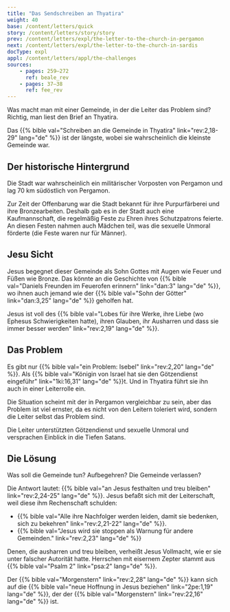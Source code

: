 ```yaml
---
title: "Das Sendschreiben an Thyatira"
weight: 40
base: /content/letters/quick
story: /content/letters/story/story
prev: /content/letters/expl/the-letter-to-the-church-in-pergamon
next: /content/letters/expl/the-letter-to-the-church-in-sardis
docType: expl
appl: /content/letters/appl/the-challenges
sources: 
    - pages: 259–272
      ref: beale_rev
    - pages: 37–38
      ref: fee_rev
---
```


Was macht man mit einer Gemeinde, in der die Leiter das Problem sind? Richtig, man liest den Brief an Thyatira.

Das {{% bible val="Schreiben an die Gemeinde in Thyatira" link="rev:2,18-29" lang="de" %}} ist der längste, wobei sie wahrscheinlich die kleinste Gemeinde war.

## Der historische Hintergrund

<a name="aa89"></a>
Die Stadt war wahrscheinlich ein militärischer Vorposten von Pergamon und lag 70 km südöstlich von Pergamon.

Zur Zeit der Offenbarung war die Stadt bekannt für ihre Purpurfärberei und ihre Bronzearbeiten. Deshalb gab es in der Stadt auch eine Kaufmannschaft, die regelmäßig Feste zu Ehren ihres Schutzpatrons feierte. An diesen Festen nahmen auch Mädchen teil, was die sexuelle Unmoral förderte (die Feste waren nur für Männer).

## Jesu Sicht

<a name="f2ed"></a>
Jesus begegnet dieser Gemeinde als Sohn Gottes mit Augen wie Feuer und Füßen wie Bronze. Das könnte an die Geschichte von {{% bible val="Daniels Freunden im Feuerofen erinnern" link="dan:3" lang="de" %}}, wo ihnen auch jemand wie der {{% bible val="Sohn der Götter" link="dan:3,25" lang="de" %}} geholfen hat.

Jesus ist voll des {{% bible val="Lobes für ihre Werke, ihre Liebe (wo Ephesus Schwierigkeiten hatte), ihren Glauben, ihr Ausharren und dass sie immer besser werden" link="rev:2,19" lang="de" %}}.

## Das Problem

<a name="2981"></a>
Es gibt nur {{% bible val="ein Problem: Isebel" link="rev:2,20" lang="de" %}}. Als {{% bible val="Königin von Israel hat sie den Götzendienst eingeführ" link="1ki:16,31" lang="de" %}}t. Und in Thyatira führt sie ihn auch in einer Leiterrolle ein.

Die Situation scheint mit der in Pergamon vergleichbar zu sein, aber das Problem ist viel ernster, da es nicht von den Leitern toleriert wird, sondern die Leiter selbst das Problem sind.

Die Leiter unterstützten Götzendienst und sexuelle Unmoral und versprachen Einblick in die Tiefen Satans.

## Die Lösung

<a name="5b20"></a>
Was soll die Gemeinde tun? Aufbegehren? Die Gemeinde verlassen?

Die Antwort lautet: {{% bible val="an Jesus festhalten und treu bleiben" link="rev:2,24-25" lang="de" %}}. Jesus befaßt sich mit der Leiterschaft, weil diese ihm Rechenschaft schulden:

- {{% bible val="Alle ihre Nachfolger werden leiden, damit sie bedenken, sich zu bekehren" link="rev:2,21-22" lang="de" %}}.
- {{% bible val="Jesus wird sie stoppen als Warnung für andere Gemeinden." link="rev:2,23" lang="de" %}}

Denen, die ausharren und treu bleiben, verheißt Jesus Vollmacht, wie er sie unter falscher Autorität hatte. Herrschen mit eisernem Zepter stammt aus {{% bible val="Psalm 2" link="psa:2" lang="de" %}}.

Der {{% bible val="Morgenstern" link="rev:2,28" lang="de" %}} kann sich auf die {{% bible val="neue Hoffnung in Jesus beziehen" link="2pe:1,19" lang="de" %}}, der der {{% bible val="Morgenstern" link="rev:22,16" lang="de" %}} ist.
